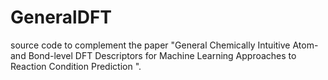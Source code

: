 # GeneralDFT
source code to complement the paper "General Chemically Intuitive Atom- and Bond-level DFT Descriptors for Machine Learning Approaches to Reaction Condition Prediction ".
